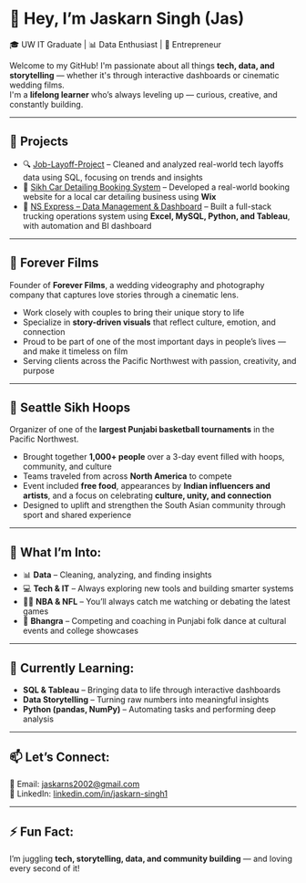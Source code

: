 # 👋 Hey, I’m **Jaskarn Singh (Jas)**  
🎓 UW IT Graduate | 📊 Data Enthusiast | 🎥 Entrepreneur  

Welcome to my GitHub! I'm passionate about all things **tech, data, and storytelling** — whether it's through interactive dashboards or cinematic wedding films.  
I'm a **lifelong learner** who’s always leveling up — curious, creative, and constantly building.

---

## 📁 Projects  
- 🔍 [Job-Layoff-Project](https://github.com/Jaskarns2002/Data-Layoff-Project) – Cleaned and analyzed real-world tech layoffs data using SQL, focusing on trends and insights  
- 🚗 [Sikh Car Detailing Booking System](https://github.com/Jaskarns2002/Sikh-Details) – Developed a real-world booking website for a local car detailing business using **Wix**  
- 🚚 [NS Express – Data Management & Dashboard](https://github.com/Jaskarns2002/NS-Express) – Built a full-stack trucking operations system using **Excel, MySQL, Python, and Tableau**, with automation and BI dashboard  

---

## 🎥 Forever Films  
Founder of **Forever Films**, a wedding videography and photography company that captures love stories through a cinematic lens.  
- Work closely with couples to bring their unique story to life  
- Specialize in **story-driven visuals** that reflect culture, emotion, and connection  
- Proud to be part of one of the most important days in people’s lives — and make it timeless on film  
- Serving clients across the Pacific Northwest with passion, creativity, and purpose  

---

## 🏀 Seattle Sikh Hoops  
Organizer of one of the **largest Punjabi basketball tournaments** in the Pacific Northwest.  
- Brought together **1,000+ people** over a 3-day event filled with hoops, community, and culture  
- Teams traveled from across **North America** to compete  
- Event included **free food**, appearances by **Indian influencers and artists**, and a focus on celebrating **culture, unity, and connection**  
- Designed to uplift and strengthen the South Asian community through sport and shared experience  

---

## 👀 What I’m Into:
- 📊 **Data** – Cleaning, analyzing, and finding insights  
- 💻 **Tech & IT** – Always exploring new tools and building smarter systems  
- 🏀🏈 **NBA & NFL** – You’ll always catch me watching or debating the latest games  
- 💃 **Bhangra** – Competing and coaching in Punjabi folk dance at cultural events and college showcases  

---

## 🌱 Currently Learning:
- **SQL & Tableau** – Bringing data to life through interactive dashboards  
- **Data Storytelling** – Turning raw numbers into meaningful insights  
- **Python (pandas, NumPy)** – Automating tasks and performing deep analysis  

---

## 📫 Let’s Connect:  
📧 Email: [jaskarns2002@gmail.com](mailto:jaskarns2002@gmail.com)  
💼 LinkedIn: [linkedin.com/in/jaskarn-singh1](https://www.linkedin.com/in/jaskarn-singh1)  

---

## ⚡ Fun Fact:  
I’m juggling **tech, storytelling, data, and community building** — and loving every second of it!
